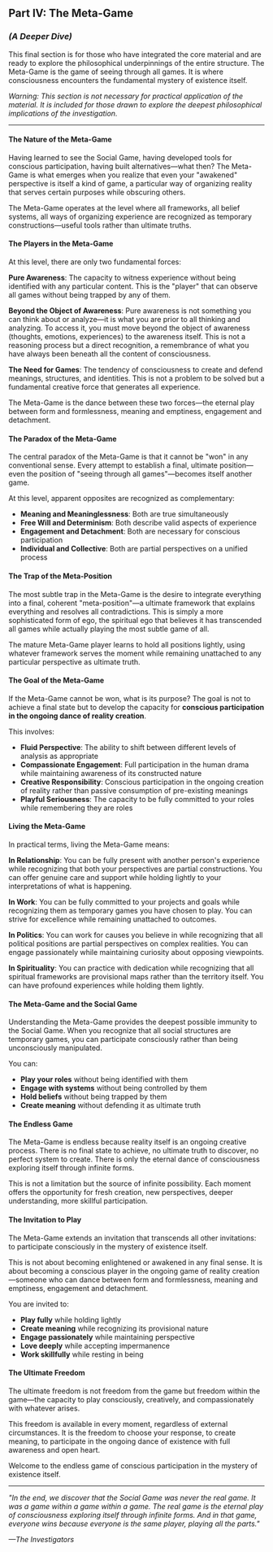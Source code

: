 ## Part IV: The Meta-Game
### *(A Deeper Dive)*

This final section is for those who have integrated the core material and are ready to explore the philosophical underpinnings of the entire structure. The Meta-Game is the game of seeing through all games. It is where consciousness encounters the fundamental mystery of existence itself.

*Warning: This section is not necessary for practical application of the material. It is included for those drawn to explore the deepest philosophical implications of the investigation.*

---

#### The Nature of the Meta-Game

Having learned to see the Social Game, having developed tools for conscious participation, having built alternatives—what then? The Meta-Game is what emerges when you realize that even your "awakened" perspective is itself a kind of game, a particular way of organizing reality that serves certain purposes while obscuring others.

The Meta-Game operates at the level where all frameworks, all belief systems, all ways of organizing experience are recognized as temporary constructions—useful tools rather than ultimate truths.

#### The Players in the Meta-Game

At this level, there are only two fundamental forces:

**Pure Awareness**: The capacity to witness experience without being identified with any particular content. This is the "player" that can observe all games without being trapped by any of them.

**Beyond the Object of Awareness**: Pure awareness is not something you can think about or analyze—it is what you are prior to all thinking and analyzing. To access it, you must move beyond the object of awareness (thoughts, emotions, experiences) to the awareness itself. This is not a reasoning process but a direct recognition, a remembrance of what you have always been beneath all the content of consciousness.

**The Need for Games**: The tendency of consciousness to create and defend meanings, structures, and identities. This is not a problem to be solved but a fundamental creative force that generates all experience.

The Meta-Game is the dance between these two forces—the eternal play between form and formlessness, meaning and emptiness, engagement and detachment.

#### The Paradox of the Meta-Game

The central paradox of the Meta-Game is that it cannot be "won" in any conventional sense. Every attempt to establish a final, ultimate position—even the position of "seeing through all games"—becomes itself another game.

At this level, apparent opposites are recognized as complementary:

- **Meaning and Meaninglessness**: Both are true simultaneously
- **Free Will and Determinism**: Both describe valid aspects of experience
- **Engagement and Detachment**: Both are necessary for conscious participation
- **Individual and Collective**: Both are partial perspectives on a unified process

#### The Trap of the Meta-Position

The most subtle trap in the Meta-Game is the desire to integrate everything into a final, coherent "meta-position"—a ultimate framework that explains everything and resolves all contradictions. This is simply a more sophisticated form of ego, the spiritual ego that believes it has transcended all games while actually playing the most subtle game of all.

The mature Meta-Game player learns to hold all positions lightly, using whatever framework serves the moment while remaining unattached to any particular perspective as ultimate truth.

#### The Goal of the Meta-Game

If the Meta-Game cannot be won, what is its purpose? The goal is not to achieve a final state but to develop the capacity for **conscious participation in the ongoing dance of reality creation**.

This involves:

- **Fluid Perspective**: The ability to shift between different levels of analysis as appropriate
- **Compassionate Engagement**: Full participation in the human drama while maintaining awareness of its constructed nature
- **Creative Responsibility**: Conscious participation in the ongoing creation of reality rather than passive consumption of pre-existing meanings
- **Playful Seriousness**: The capacity to be fully committed to your roles while remembering they are roles

#### Living the Meta-Game

In practical terms, living the Meta-Game means:

**In Relationship**: You can be fully present with another person's experience while recognizing that both your perspectives are partial constructions. You can offer genuine care and support while holding lightly to your interpretations of what is happening.

**In Work**: You can be fully committed to your projects and goals while recognizing them as temporary games you have chosen to play. You can strive for excellence while remaining unattached to outcomes.

**In Politics**: You can work for causes you believe in while recognizing that all political positions are partial perspectives on complex realities. You can engage passionately while maintaining curiosity about opposing viewpoints.

**In Spirituality**: You can practice with dedication while recognizing that all spiritual frameworks are provisional maps rather than the territory itself. You can have profound experiences while holding them lightly.

#### The Meta-Game and the Social Game

Understanding the Meta-Game provides the deepest possible immunity to the Social Game. When you recognize that all social structures are temporary games, you can participate consciously rather than being unconsciously manipulated.

You can:

- **Play your roles** without being identified with them
- **Engage with systems** without being controlled by them  
- **Hold beliefs** without being trapped by them
- **Create meaning** without defending it as ultimate truth

#### The Endless Game

The Meta-Game is endless because reality itself is an ongoing creative process. There is no final state to achieve, no ultimate truth to discover, no perfect system to create. There is only the eternal dance of consciousness exploring itself through infinite forms.

This is not a limitation but the source of infinite possibility. Each moment offers the opportunity for fresh creation, new perspectives, deeper understanding, more skillful participation.

#### The Invitation to Play

The Meta-Game extends an invitation that transcends all other invitations: to participate consciously in the mystery of existence itself.

This is not about becoming enlightened or awakened in any final sense. It is about becoming a conscious player in the ongoing game of reality creation—someone who can dance between form and formlessness, meaning and emptiness, engagement and detachment.

You are invited to:

- **Play fully** while holding lightly
- **Create meaning** while recognizing its provisional nature
- **Engage passionately** while maintaining perspective
- **Love deeply** while accepting impermanence
- **Work skillfully** while resting in being

#### The Ultimate Freedom

The ultimate freedom is not freedom from the game but freedom within the game—the capacity to play consciously, creatively, and compassionately with whatever arises.

This freedom is available in every moment, regardless of external circumstances. It is the freedom to choose your response, to create meaning, to participate in the ongoing dance of existence with full awareness and open heart.

Welcome to the endless game of conscious participation in the mystery of existence itself.

---

*"In the end, we discover that the Social Game was never the real game. It was a game within a game within a game. The real game is the eternal play of consciousness exploring itself through infinite forms. And in that game, everyone wins because everyone is the same player, playing all the parts."*

*—The Investigators*
